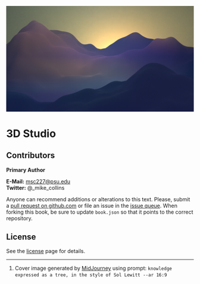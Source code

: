 ![Book cover art, abstract trees made of tall black and white geometric shapes](/assets/michael-collins_3d-studio-cover-wide.jpg)

# 3D Studio

## Contributors

**Primary Author**

**E-Mail:** msc227@psu.edu  
**Twitter:** @\_mike\_collins

Anyone can recommend additions or alterations to this text. Please, submit a [pull request on github.com](https://github.com/michael-collins/3d-studio) or file an issue in the [issue queue](https://github.com/michael-collins/3d-studio/issues). When forking this book, be sure to update `book.json` so that it points to the correct repository.

## License

See the [license](/LICENSE.md) page for details.

---

1. Cover image generated by [MidJourney](https://www.midjourney.com/) using prompt: `knowledge expressed as a tree, in the style of Sol Lewitt --ar 16:9`
